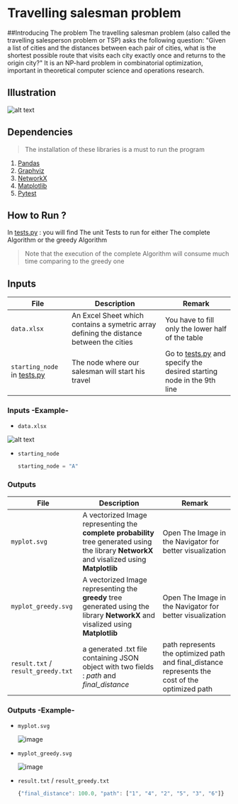 # Travelling salesman problem

##Introducing The problem
The travelling salesman problem (also called the travelling salesperson problem or TSP) asks the following question: "Given a list of cities and the distances between each pair of cities, what is the shortest possible route that visits each city exactly once and returns to the origin city?" It is an NP-hard problem in combinatorial optimization, important in theoretical computer science and operations research.

## Illustration 

![alt text](https://blog.psyquation.com/wp-content/uploads/2019/12/salesman-problem.png "Logo Title Text 1")

## Dependencies
> The installation of these libraries is a must to run the program 

1. [Pandas](https://pandas.pydata.org/)
2. [Graphviz](https://graphviz.org/)
3. [NetworkX](https://networkx.org/)
4. [Matplotlib](https://matplotlib.org/)
5. [Pytest](https://docs.pytest.org/en/7.1.x/)

## How to Run ? 

In [tests.py](https://github.com/metidjisidahmed/TPGO_TP_4/blob/main/tests.py) : you will find The unit Tests to run for either The complete Algorithm or the greedy Algorithm 
> Note that the execution of the complete Algorithm will consume much time comparing to the greedy one


## Inputs

File | Description | Remark
--- | --- | ---
`data.xlsx`| An Excel Sheet which contains a symetric array defining the distance between the cities  | You have to fill only the lower half of the table
`starting_node` in [tests.py](https://github.com/metidjisidahmed/TPGO_TP_4/blob/main/tests.py)  | The node where our salesman will start his travel | Go to [tests.py](https://github.com/metidjisidahmed/TPGO_TP_4/blob/main/tests.py) and specify the desired starting node in the 9th line

### Inputs -Example-

- `data.xlsx`

![alt text](https://github.com/metidjisidahmed/TPGO_TP_4/blob/main/demo_data_sheet.png?raw=true "Logo Title Text 1")

- `starting_node`

  ```python
  starting_node = "A"
  ``` 

### Outputs 

File | Description | Remark
--- | --- | ---
`myplot.svg`| A vectorized Image representing the **complete probability** tree generated using the library **NetworkX** and visalized using **Matplotlib**   | Open The Image in the Navigator for better visualization 
`myplot_greedy.svg`| A vectorized Image representing  the **greedy** tree  generated using the library **NetworkX** and visalized using **Matplotlib**   | Open The Image in the Navigator for better visualization
`result.txt` / `result_greedy.txt`  | a generated .txt file containing JSON object with two fields : *path*  and *final_distance* | path represents the optimized path and final_distance represents the cost of the optimized path

### Outputs -Example-

- `myplot.svg` 

  ![image](https://user-images.githubusercontent.com/43441621/161795582-e1a9f384-bd39-45c4-b946-21f614784ec8.png)
  
- `myplot_greedy.svg` 

  ![image](https://user-images.githubusercontent.com/43441621/161794426-34341728-0914-46b4-9e6c-eb0ef5fea74a.png)  
  
- `result.txt` / `result_greedy.txt`

  ```javascript
  {"final_distance": 100.0, "path": ["1", "4", "2", "5", "3", "6"]}
  ``` 
